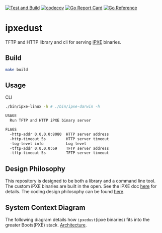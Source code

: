 [![Test and Build](https://github.com/eidmantas/ipxedust/actions/workflows/ci.yaml/badge.svg)](https://github.com/eidmantas/ipxedust/actions/workflows/ci.yaml)
[![codecov](https://codecov.io/gh/eidmantas/ipxedust/branch/main/graph/badge.svg)](https://codecov.io/gh/eidmantas/ipxedust)
[![Go Report Card](https://goreportcard.com/badge/github.com/eidmantas/ipxedust)](https://goreportcard.com/report/github.com/eidmantas/ipxedust)
[![Go Reference](https://pkg.go.dev/badge/github.com/eidmantas/ipxedust.svg)](https://pkg.go.dev/github.com/eidmantas/ipxedust)

# ipxedust

TFTP and HTTP library and cli for serving [iPXE](https://ipxe.org/) binaries.

## Build

```bash
make build
```

## Usage

CLI

```bash
./bin/ipxe-linux -h # ./bin/ipxe-darwin -h

USAGE
  Run TFTP and HTTP iPXE binary server

FLAGS
  -http-addr 0.0.0.0:8080  HTTP server address
  -http-timeout 5s         HTTP server timeout
  -log-level info          Log level
  -tftp-addr 0.0.0.0:69    TFTP server address
  -tftp-timeout 5s         TFTP server timeout

```

## Design Philosophy

This repository is designed to be both a library and a command line tool.
The custom iPXE binaries are built in the open. See the iPXE doc [here](docs/IPXE.md) for details.
The coding design philosophy can be found [here](docs/Philosophy.md).

## System Context Diagram

The following diagram details how `ipxedust`(ipxe binaries) fits into the greater Boots(PXE) stack. [Architecture](docs/architecture.png).

